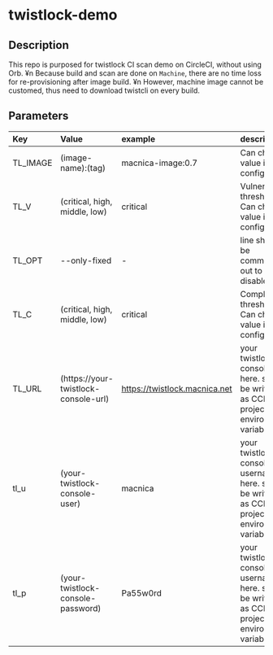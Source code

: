 # twistlock-demo

## Description

This repo is purposed for twistlock CI scan demo on CircleCI, without using Orb. ¥n
Because build and scan are done on `Machine`, there are no time loss for re-provisioning after image build. ¥n
However, machine image cannot be customed, thus need to download twistcli on every build.

## Parameters

| Key | Value | example | description |
| :---- | :---- | :---- | :---- |
| TL_IMAGE | (image-name):(tag)| macnica-image:0.7 | Can change value in config.yml |
| TL_V | (critical, high, middle, low) | critical | Vulnerability threshold. Can change value in config.yml |
| TL_OPT | --only-fixed | - | line should be commented out to disable |
| TL_C | (critical, high, middle, low) | critical | Compliance threshold. Can change value in config.yml |
| TL_URL | (https://your-twistlock-console-url) | https://twistlock.macnica.net | your twistlock console url here. should be written as CCI project environment variable |
| tl_u | (your-twistlock-console-user) | macnica | your twistlock console username here. should be written as CCI project environment variable |
| tl_p | (your-twistlock-console-password) | Pa55w0rd | your twistlock console username here. should be written as CCI project environment variable |
